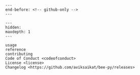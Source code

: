 ```{include} ../README.md
---
end-before: <!-- github-only -->
---
```

```{toctree}
---
hidden:
maxdepth: 1
---

usage
reference
contributing
Code of Conduct <codeofconduct>
License <license>
Changelog <https://github.com/aviksaikat/bee-py/releases>
```
